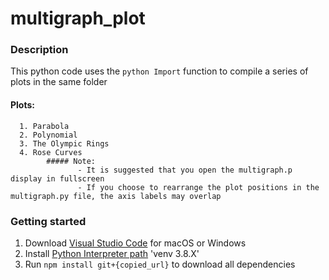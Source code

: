 # multigraph_plot

### Description
This python code uses the ```python Import``` function to compile a series of plots in the same folder 
####  Plots:
      1. Parabola
      2. Polynomial
      3. The Olympic Rings
      4. Rose Curves
            ##### Note:
                   - It is suggested that you open the multigraph.p display in fullscreen
                   - If you choose to rearrange the plot positions in the multigraph.py file, the axis labels may overlap
### Getting started
  1. Download [Visual Studio Code](https://code.visualstudio.com/download) for macOS or Windows 
  2. Install [Python Interpreter path](https://code.visualstudio.com/docs/python/python-tutorial) 'venv 3.8.X'
  3. Run ```npm install git+{copied_url}``` to download all dependencies
 
